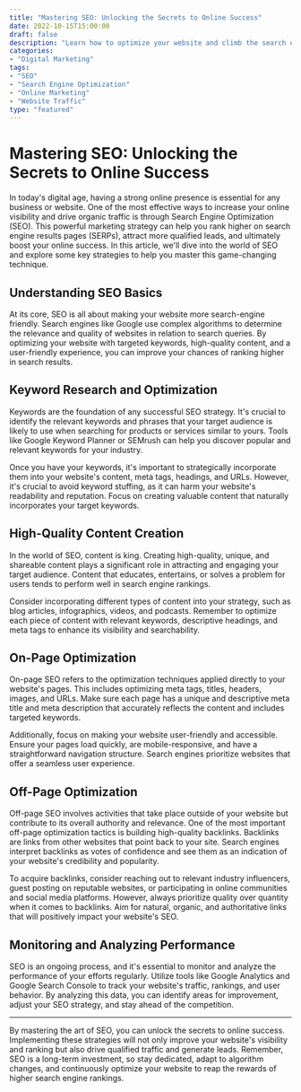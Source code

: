```yaml
---
title: "Mastering SEO: Unlocking the Secrets to Online Success"
date: 2022-10-15T15:00:00
draft: false
description: "Learn how to optimize your website and climb the search engine rankings with these powerful SEO strategies."
categories: 
- "Digital Marketing"
tags: 
- "SEO"
- "Search Engine Optimization"
- "Online Marketing"
- "Website Traffic"
type: "featured"
---
```


# Mastering SEO: Unlocking the Secrets to Online Success

In today's digital age, having a strong online presence is essential for any business or website. One of the most effective ways to increase your online visibility and drive organic traffic is through Search Engine Optimization (SEO). This powerful marketing strategy can help you rank higher on search engine results pages (SERPs), attract more qualified leads, and ultimately boost your online success. In this article, we'll dive into the world of SEO and explore some key strategies to help you master this game-changing technique.

## Understanding SEO Basics

At its core, SEO is all about making your website more search-engine friendly. Search engines like Google use complex algorithms to determine the relevance and quality of websites in relation to search queries. By optimizing your website with targeted keywords, high-quality content, and a user-friendly experience, you can improve your chances of ranking higher in search results.

## Keyword Research and Optimization

Keywords are the foundation of any successful SEO strategy. It's crucial to identify the relevant keywords and phrases that your target audience is likely to use when searching for products or services similar to yours. Tools like Google Keyword Planner or SEMrush can help you discover popular and relevant keywords for your industry.

Once you have your keywords, it's important to strategically incorporate them into your website's content, meta tags, headings, and URLs. However, it's crucial to avoid keyword stuffing, as it can harm your website's readability and reputation. Focus on creating valuable content that naturally incorporates your target keywords.

## High-Quality Content Creation

In the world of SEO, content is king. Creating high-quality, unique, and shareable content plays a significant role in attracting and engaging your target audience. Content that educates, entertains, or solves a problem for users tends to perform well in search engine rankings.

Consider incorporating different types of content into your strategy, such as blog articles, infographics, videos, and podcasts. Remember to optimize each piece of content with relevant keywords, descriptive headings, and meta tags to enhance its visibility and searchability.

## On-Page Optimization

On-page SEO refers to the optimization techniques applied directly to your website's pages. This includes optimizing meta tags, titles, headers, images, and URLs. Make sure each page has a unique and descriptive meta title and meta description that accurately reflects the content and includes targeted keywords.

Additionally, focus on making your website user-friendly and accessible. Ensure your pages load quickly, are mobile-responsive, and have a straightforward navigation structure. Search engines prioritize websites that offer a seamless user experience.

## Off-Page Optimization

Off-page SEO involves activities that take place outside of your website but contribute to its overall authority and relevance. One of the most important off-page optimization tactics is building high-quality backlinks. Backlinks are links from other websites that point back to your site. Search engines interpret backlinks as votes of confidence and see them as an indication of your website's credibility and popularity.

To acquire backlinks, consider reaching out to relevant industry influencers, guest posting on reputable websites, or participating in online communities and social media platforms. However, always prioritize quality over quantity when it comes to backlinks. Aim for natural, organic, and authoritative links that will positively impact your website's SEO.

## Monitoring and Analyzing Performance

SEO is an ongoing process, and it's essential to monitor and analyze the performance of your efforts regularly. Utilize tools like Google Analytics and Google Search Console to track your website's traffic, rankings, and user behavior. By analyzing this data, you can identify areas for improvement, adjust your SEO strategy, and stay ahead of the competition.

---

By mastering the art of SEO, you can unlock the secrets to online success. Implementing these strategies will not only improve your website's visibility and ranking but also drive qualified traffic and generate leads. Remember, SEO is a long-term investment, so stay dedicated, adapt to algorithm changes, and continuously optimize your website to reap the rewards of higher search engine rankings.
